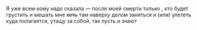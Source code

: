 Я уже всем кому надо сказала — после моей смерти только , кто будет грустить и мешать мне <s>хоть</s> там наверху делом заняться и (или) улететь куда полагается, утащу за собой, так пусть и знают